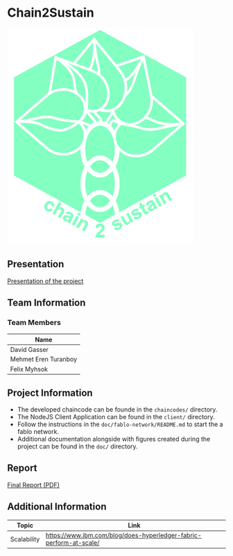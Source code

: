 # Chain2Sustain
![Chain2Sustain Logo](doc/project_icon/logo.png)

## Presentation
[Presentation of the project](doc/final_presentation/DLT4PI_Final_Presentation.pdf)

## Team Information 
### Team Members
| Name |
|---|
| David Gasser |
| Mehmet Eren Turanboy |
| Felix Myhsok |

## Project Information
- The developed chaincode can be founde in the `chaincodes/` directory. 
- The NodeJS Client Application can be found in the `client/` directory.
- Follow the instructions in the `doc/fablo-network/README.md` to start the a fablo network.
- Additional documentation alongside with figures created during the project can be found in the `doc/` directory.

## Report
[Final Report (PDF)](DLT4PI___Final_Report.pdf)

## Additional Information
|Topic| Link |
|---|---|
| Scalability | https://www.ibm.com/blog/does-hyperledger-fabric-perform-at-scale/ |
